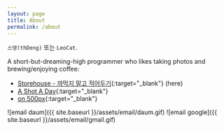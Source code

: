 ```yaml
---
layout: page
title: About
permalink: /about
---
```


`스뎅(thDeng)` 또는 `LeoCat`.

A short-but-dreaming-high programmer who likes taking photos and brewing/enjoying coffee:
- [Storehouse - 까먹지 말고 적어두기](http://blog.leocat.kr/){:target="_blank"} (here)
- [A Shot A Day](http://asad.leocat.kr/){:target="_blank"}
- [on 500px](https://500px.com/entireboy){:target="_blank"}

![email daum]({{ site.baseurl }}/assets/email/daum.gif)
![email google]({{ site.baseurl }}/assets/email/gmail.gif)
